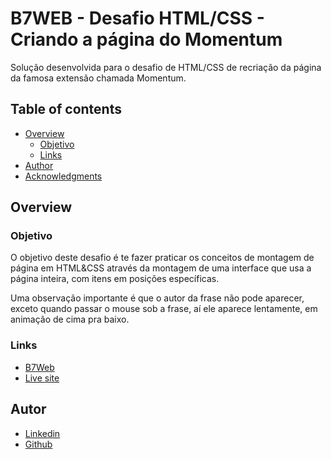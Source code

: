 # B7WEB - Desafio HTML/CSS - Criando a página do Momentum

Solução desenvolvida para o desafio de HTML/CSS de recriação da página da famosa extensão chamada Momentum.

## Table of contents

- [Overview](#overview)
  - [Objetivo](#objetivo)
  - [Links](#links)
- [Author](#author)
- [Acknowledgments](#acknowledgments)


## Overview

### Objetivo

O objetivo deste desafio é te fazer praticar os conceitos de montagem de página em HTML&CSS através da montagem de uma interface que usa a página inteira, com itens em posições específicas.

Uma observação importante é que o autor da frase não pode aparecer, exceto quando passar o mouse sob a frase, aí ele aparece lentamente, em animação de cima pra baixo.



### Links

- [B7Web](https://b7web.com.br/fullstack/)
- [Live site](https://tamiresataide.github.io/b7web-desafio-momentum/)



## Autor

- [Linkedin](https://www.linkedin.com/in/tamiresataide/)
- [Github](https://github.com/tamiresataide)

